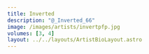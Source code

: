 ```yaml
---
title: Inverted
description: "@_Inverted_66"
image: /images/artists/invertpfp.jpg
volumes: [3, 4]
layout: ../../layouts/ArtistBioLayout.astro
---
```

